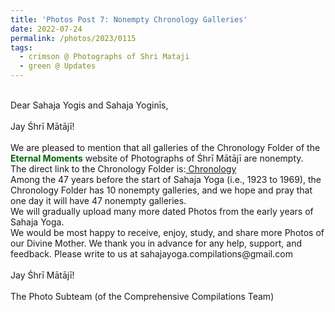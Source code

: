 ```yaml
---
title: 'Photos Post 7: Nonempty Chronology Galleries'
date: 2022-07-24
permalink: /photos/2023/0115
tags:
  - crimson @ Photographs of Shri Mataji
  - green @ Updates
---
```


<p>
<br>
Dear Sahaja Yogis and Sahaja Yoginīs,<br>
<br>
Jay Śhrī Mātājī!<br>
<br>
We are pleased to mention that all galleries of the Chronology Folder of the <font color="DarkGreen"><b>Eternal Moments</b></font> website of Photographs of Śhrī Mātājī are nonempty.<br>
The direct link to the Chronology Folder is:<a href="https://eternalmoments.smugmug.com/Chronology"> Chronology</a><br>
Among the 47 years before the start of Sahaja Yoga (i.e., 1923 to 1969), the Chronology Folder has 10 nonempty galleries, and we hope and pray that one day it will have 47 nonempty galleries.<br>
We will gradually upload many more dated Photos from the early years of Sahaja Yoga.<br>
We would be most happy to receive, enjoy, study, and share more Photos of our Divine Mother. We thank you in advance for any help, support, and feedback. Please write to us at sahajayoga.compilations@gmail.com<br>

<br>
Jay Śhrī Mātājī!<br>
<br>
The Photo Subteam (of the Comprehensive Compilations Team)
</p>